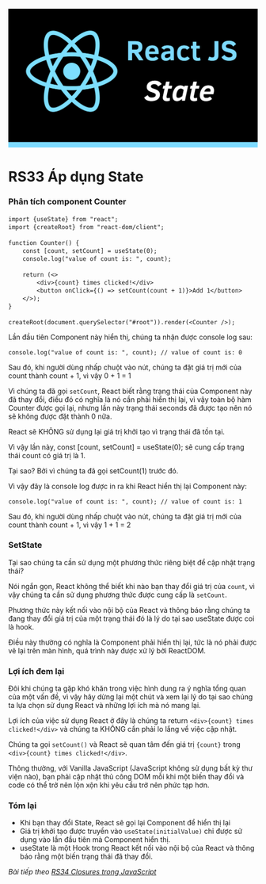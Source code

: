 ![Create-HTML-1](images/state.png) 

# RS33 Áp dụng State

### Phân tích component Counter

```
import {useState} from "react";
import {createRoot} from "react-dom/client";

function Counter() {
    const [count, setCount] = useState(0);
    console.log("value of count is: ", count);

    return (<>
        <div>{count} times clicked!</div>
        <button onClick={() => setCount(count + 1)}>Add 1</button>
    </>);
}

createRoot(document.querySelector("#root")).render(<Counter />);
```

Lần đầu tiên Component này hiển thị, chúng ta nhận được console log sau:

```
console.log("value of count is: ", count); // value of count is: 0
```

Sau đó, khi người dùng nhấp chuột vào nút, chúng ta đặt giá trị mới của count thành count + 1, vì vậy 0 + 1 = 1

Vì chúng ta đã gọi `setCount`, React biết rằng trạng thái của Component này đã thay đổi, điều đó có nghĩa là nó cần phải hiển thị lại, vì vậy toàn bộ hàm Counter được gọi lại, nhưng lần này trạng thái seconds đã được tạo nên nó sẽ không được đặt thành 0 nữa.

React sẽ KHÔNG sử dụng lại giá trị khởi tạo vì trạng thái đã tồn tại.

Vì vậy lần này, const [count, setCount] = useState(0); sẽ cung cấp trạng thái count có giá trị là 1.

Tại sao? Bởi vì chúng ta đã gọi setCount(1) trước đó.

Vì vậy đây là console log được in ra khi React hiển thị lại Component này:

```
console.log("value of count is: ", count); // value of count is: 1
```

Sau đó, khi người dùng nhấp chuột vào nút, chúng ta đặt giá trị mới của count thành count + 1, vì vậy 1 + 1 = 2

### SetState

Tại sao chúng ta cần sử dụng một phương thức riêng biệt để cập nhật trạng thái?

Nói ngắn gọn, React không thể biết khi nào bạn thay đổi giá trị của `count`, vì vậy chúng ta cần sử dụng phương thức được cung cấp là `setCount`.

Phương thức này kết nối vào nội bộ của React và thông báo rằng chúng ta đang thay đổi giá trị của một trạng thái đó là lý do tại sao useState được coi là hook.

Điều này thường có nghĩa là Component phải hiển thị lại, tức là nó phải được vẽ lại trên màn hình, quá trình này được xử lý bởi ReactDOM.

### Lợi ích đem lại

Đôi khi chúng ta gặp khó khăn trong việc hình dung ra ý nghĩa tổng quan của một vấn đề, vì vậy hãy dừng lại một chút và xem lại lý do tại sao chúng ta lựa chọn sử dụng React và những lợi ích mà nó mang lại.

Lợi ích của việc sử dụng React ở đây là chúng ta return `<div>{count} times clicked!</div>` và chúng ta KHÔNG cần phải lo lắng về việc cập nhật.

Chúng ta gọi `setCount()` và React sẽ quan tâm đến giá trị `{count}` trong `<div>{count} times clicked!</div>`.

Thông thường, với Vanilla JavaScript (JavaScript không sử dụng bất kỳ thư viện nào), bạn phải cập nhật thủ công DOM mỗi khi một biến thay đổi và code có thể trở nên lộn xộn khi yêu cầu trở nên phức tạp hơn.

### Tóm lại

- Khi bạn thay đổi State, React sẽ gọi lại Component để hiển thị lại
- Giá trị khởi tạo được truyền vào `useState(initialValue)` chỉ được sử dụng vào lần đầu tiên mà Component hiển thị.
- useState là một Hook trong React kết nối vào nội bộ của React và thông báo rằng một biến trạng thái đã thay đổi.

*Bài tiếp theo [RS34 Closures trong JavaScript](/lesson/session/session_034_closures.md)*